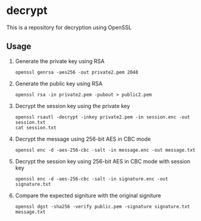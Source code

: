 # decrypt
This is a repository for decryption using OpenSSL

## Usage

1. Generate the private key using RSA
   ```
   openssl genrsa -aes256 -out private2.pem 2048
   ```
2. Generate the public key using RSA
   ```
   openssl rsa -in private2.pem -pubout > public2.pem
   ```
3. Decrypt the session key using the private key
   ```
   openssl rsautl -decrypt -inkey private2.pem -in session.enc -out session.txt
   cat session.txt
   ```
4. Decrypt the message using 256-bit AES in CBC mode
   ```
   openssl enc -d -aes-256-cbc -salt -in message.enc -out message.txt
   ```
5. Decrypt the session key using 256-bit AES in CBC mode with session key
   ```
   openssl enc -d -aes-256-cbc -salt -in signature.enc -out signature.txt
   ```
6. Compare the expected signiture with the original signiture
   ```
   openssl dgst -sha256 -verify public.pem -signature signature.txt message.txt
   ```